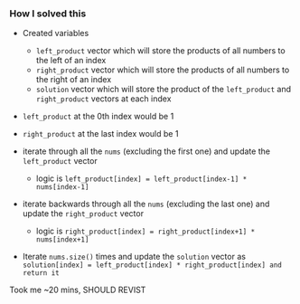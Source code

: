 ### How I solved this
- Created variables
  - `left_product` vector which will store the products of all numbers to the left of an index
  - `right_product` vector which will store the products of all numbers to the right of an index
  - `solution` vector which will store the product of the `left_product` and `right_product` vectors at each index

- `left_product` at the 0th index would be 1
- `right_product` at the last index would be 1
- iterate through all the `nums` (excluding the first one) and update the `left_product` vector
  - logic is `left_product[index] = left_product[index-1] * nums[index-1]`
- iterate backwards through all the `nums` (excluding the last one) and update the `right_product` vector
  - logic is `right_product[index] = right_product[index+1] * nums[index+1]`
- Iterate `nums.size()` times and update the `solution` vector as `solution[index] = left_product[index] * right_product[index] and return it`

Took me ~20 mins, SHOULD REVIST
